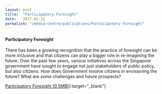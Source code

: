 ```yaml
---
layout: post
title:  "Participatory Foresight"
date:   2017-01-12
permalink: "/media-centre/publications/Participatory-foresight"
---
```


#### Participatory Foresight

There has been a growing recognition that the practice of foresight can be more inclusive and that citizens can play a bigger role in re-imagining the future. Over the past few years, various initiatives across the Singapore government have sought to engage not just stakeholders of public policy, but also citizens. How does Government involve citizens in envisioning the future? What are some challenges and future prospects?  

[Participatory Foresight (0.5MB)](/files/media-centre/publications/participatory-foresight.pdf){:target="_blank"}
